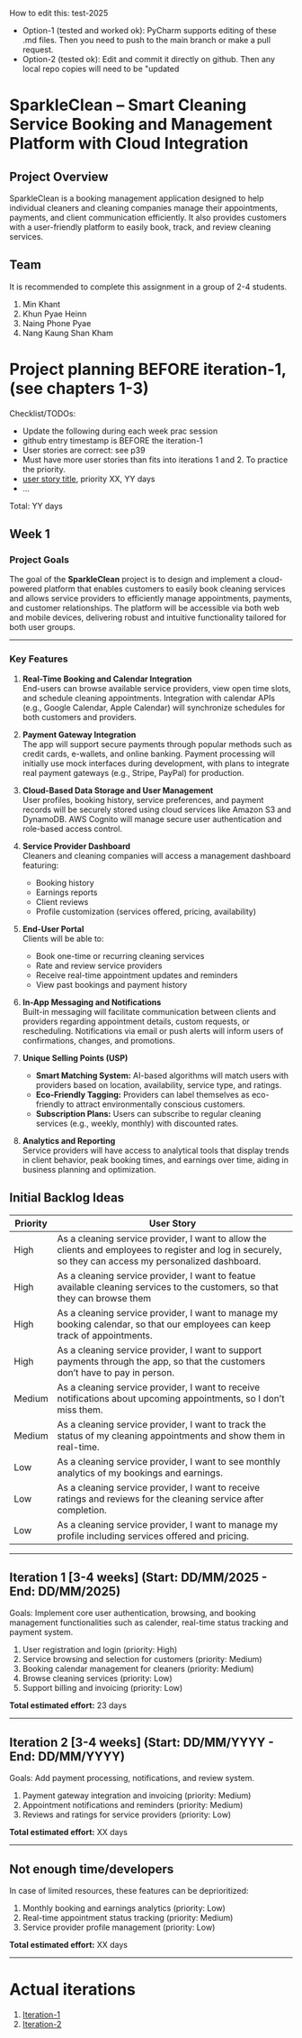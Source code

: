 
How to edit this: test-2025
* Option-1 (tested and worked ok): PyCharm supports editing of these .md files. Then you need to push to the main branch or make a pull request.
* Option-2 (tested ok): Edit and commit it directly on github. Then any local repo copies will need to be "updated

# SparkleClean – Smart Cleaning Service Booking and Management Platform with Cloud Integration


## Project Overview
SparkleClean is a booking management application designed to help individual cleaners and cleaning companies manage their appointments, payments, and client communication efficiently. It also provides customers with a user-friendly platform to easily book, track, and review cleaning services.

## Team

It is recommended to complete this assignment in a group of 2-4 students.
1. Min Khant
2. Khun Pyae Heinn
3. Naing Phone Pyae
4. Nang Kaung Shan Kham


# Project planning BEFORE iteration-1, (see chapters 1-3)
Checklist/TODOs: 
* Update the following during each week prac session
* github entry timestamp is BEFORE the iteration-1
* User stories are correct: see p39
* Must have more user stories than fits into iterations 1 and 2. To practice the priority.
* [user story title](./user_stories/user_story_01_title.md), priority XX, YY days 
* ...

Total: YY days

## Week 1  
### Project Goals  
The goal of the **SparkleClean** project is to design and implement a cloud-powered platform that enables customers to easily book cleaning services and allows service providers to efficiently manage appointments, payments, and customer relationships. The platform will be accessible via both web and mobile devices, delivering robust and intuitive functionality tailored for both user groups.

---

### Key Features

1. **Real-Time Booking and Calendar Integration**  
   End-users can browse available service providers, view open time slots, and schedule cleaning appointments. Integration with calendar APIs (e.g., Google Calendar, Apple Calendar) will synchronize schedules for both customers and providers.

2. **Payment Gateway Integration**  
   The app will support secure payments through popular methods such as credit cards, e-wallets, and online banking. Payment processing will initially use mock interfaces during development, with plans to integrate real payment gateways (e.g., Stripe, PayPal) for production.

3. **Cloud-Based Data Storage and User Management**  
   User profiles, booking history, service preferences, and payment records will be securely stored using cloud services like Amazon S3 and DynamoDB. AWS Cognito will manage secure user authentication and role-based access control.

4. **Service Provider Dashboard**  
   Cleaners and cleaning companies will access a management dashboard featuring:  
   - Booking history  
   - Earnings reports  
   - Client reviews  
   - Profile customization (services offered, pricing, availability)

5. **End-User Portal**  
   Clients will be able to:  
   - Book one-time or recurring cleaning services  
   - Rate and review service providers  
   - Receive real-time appointment updates and reminders  
   - View past bookings and payment history

6. **In-App Messaging and Notifications**  
   Built-in messaging will facilitate communication between clients and providers regarding appointment details, custom requests, or rescheduling. Notifications via email or push alerts will inform users of confirmations, changes, and promotions.

7. **Unique Selling Points (USP)**  
   - **Smart Matching System:** AI-based algorithms will match users with providers based on location, availability, service type, and ratings.  
   - **Eco-Friendly Tagging:** Providers can label themselves as eco-friendly to attract environmentally conscious customers.  
   - **Subscription Plans:** Users can subscribe to regular cleaning services (e.g., weekly, monthly) with discounted rates.

8. **Analytics and Reporting**  
   Service providers will have access to analytical tools that display trends in client behavior, peak booking times, and earnings over time, aiding in business planning and optimization.

## Initial Backlog Ideas

| Priority | User Story                                                                                     |
|----------|------------------------------------------------------------------------------------------------|
| High     | As a cleaning service provider, I want to allow the clients and employees to register and log in securely, so they can access my personalized dashboard.  |
| High     | As a cleaning service provider, I want to featue available cleaning services to the customers, so that they can browse them    |
| High     | As a cleaning service provider, I want to manage my booking calendar, so that our employees can keep track of appointments.       |
| High     | As a cleaning service provider, I want to support payments through the app, so that the customers don’t have to pay in person.      |
| Medium   | As a cleaning service provider, I want to receive notifications about upcoming appointments, so I don’t miss them.  |
| Medium   | As a cleaning service provider, I want to track the status of my cleaning appointments and show them in real-time.            |
| Low      | As a cleaning service provider, I want to see monthly analytics of my bookings and earnings.                     |
| Low      | As a cleaning service provider, I want to receive ratings and reviews for the cleaning service after completion.                |
| Low      | As a cleaning service provider, I want to manage my profile including services offered and pricing.     |

---

## Iteration 1 [3-4 weeks] (Start: DD/MM/2025 - End: DD/MM/2025)

Goals: Implement core user authentication, browsing, and booking management functionalities such as calender, real-time status tracking and payment system.

1. User registration and login (priority: High)  
2. Service browsing and selection for customers (priority: Medium)  
3. Booking calendar management for cleaners (priority: Medium)
4. Browse cleaning services (priority: Low)
5. Support billing and invoicing (priority: Low)

**Total estimated effort:** 23 days

---

## Iteration 2 [3-4 weeks] (Start: DD/MM/YYYY - End: DD/MM/YYYY)

Goals: Add payment processing, notifications, and review system.

1. Payment gateway integration and invoicing (priority: Medium)  
2. Appointment notifications and reminders (priority: Medium)  
3. Reviews and ratings for service providers (priority: Low)  

**Total estimated effort:** XX days

---

## Not enough time/developers

In case of limited resources, these features can be deprioritized:

1. Monthly booking and earnings analytics (priority: Low)  
2. Real-time appointment status tracking (priority: Medium)  
3. Service provider profile management (priority: Low)  

**Total estimated effort:** XX days

---

# Actual iterations
1. [Iteration-1](./iteration_1.md)
2. [Iteration-2](./iteration_2.md)


